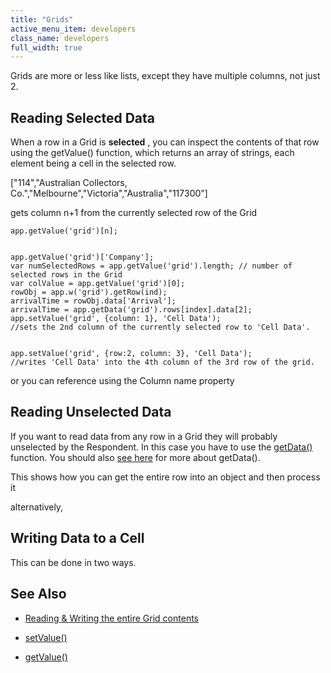 ```yaml
---
title: "Grids"
active_menu_item: developers
class_name: developers
full_width: true
---
```



Grids are more or less like lists, except they have multiple columns, not just 2.

## Reading Selected Data

When a row in a Grid is **selected** , you can inspect the contents of that row using the getValue() function, which returns an array of strings, each element being a cell in the selected row.

["114","Australian Collectors, Co.","Melbourne","Victoria","Australia","117300"]

gets column n+1 from the currently selected row of the Grid

    app.getValue('grid')[n];
     
     
    app.getValue('grid')['Company'];
    var numSelectedRows = app.getValue('grid').length; // number of selected rows in the Grid
    var colValue = app.getValue('grid')[0];
    rowObj = app.w('grid').getRow(ind);
    arrivalTime = rowObj.data['Arrival'];
    arrivalTime = app.getData('grid').rows[index].data[2];
    app.setValue('grid', {column: 1}, 'Cell Data'); 
    //sets the 2nd column of the currently selected row to 'Cell Data'.
     
     
    app.setValue('grid', {row:2, column: 3}, 'Cell Data'); 
    //writes 'Cell Data' into the 4th column of the 3rd row of the grid.
     
   

or you can reference using the Column name property

## Reading Unselected Data

If you want to read data from any row in a Grid they will probably unselected by the Respondent. In this case you have to use the [getData()](../../../../client-api/widget-data-state-manipulation/getdata) function. You should also [see here](../widget-content-reading-and-writing/widgetcontentgrids-repeater-containers) for more about getData().

This shows how you can get the entire row into an object and then process it

alternatively,

## Writing Data to a Cell

This can be done in two ways.

## See Also

 - [Reading & Writing the entire Grid contents](../widget-content-reading-and-writing/widgetcontentgrids-repeater-containers)

 - [setValue()](../../../../client-api/widget-data-state-manipulation/refsetvalue)

 - [getValue()](../../../../client-api/widget-data-state-manipulation/refgetvalue)

